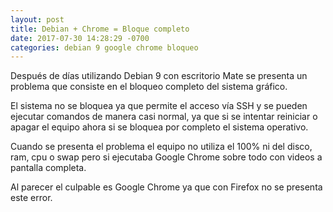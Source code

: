 ```yaml
---
layout: post
title: Debian + Chrome = Bloque completo
date: 2017-07-30 14:28:29 -0700
categories: debian 9 google chrome bloqueo
---
```


Después de días utilizando Debian 9 con escritorio Mate se presenta un problema que consiste en el bloqueo completo del sistema gráfico.

 El sistema no se bloquea ya que permite el acceso vía SSH y se pueden ejecutar comandos de manera casi normal, ya que si se intentar reiniciar o apagar el equipo ahora si se bloquea por completo el sistema operativo.

Cuando se presenta el problema el equipo no utiliza el 100% ni del disco, ram, cpu o swap pero si ejecutaba Google Chrome sobre todo con videos a pantalla completa.

Al parecer el culpable es Google Chrome ya que con Firefox no se presenta este error.